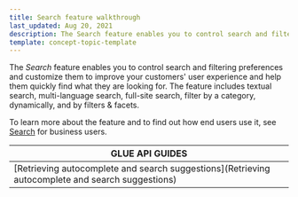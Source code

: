 ```yaml
---
title: Search feature walkthrough
last_updated: Aug 20, 2021
description: The Search feature enables you to control search and filtering preferences and customize them to improve your customers' user experience and help them quickly find what they are looking for.
template: concept-topic-template
---
```


The _Search_ feature enables you to control search and filtering preferences and customize them to improve your customers' user experience and help them quickly find what they are looking for. The feature includes textual search, multi-language search, full-site search, filter by a category, dynamically, and by filters & facets.


To learn more about the feature and to find out how end users use it, see [Search](/docs/scos/user/features/{{page.version}}/search-feature-overview/search-feature-overview.html) for business users.


| GLUE API GUIDES |
|---|
| [Retrieving autocomplete and search suggestions](Retrieving autocomplete and search suggestions) |

